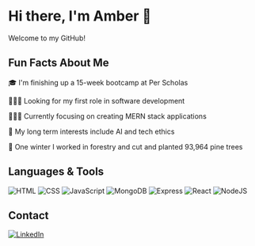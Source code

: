 # Hi there, I'm Amber 👋

<p>Welcome to my GitHub!</p>

## Fun Facts About Me
  🎓 I'm finishing up a 15-week bootcamp at Per Scholas

  👩🏻‍💻 Looking for my first role in software development

  👷🏻‍♀️ Currently focusing on creating MERN stack applications

  👀 My long term interests include AI and tech ethics

  🌲 One winter I worked in forestry and cut and planted 93,964 pine trees

## Languages & Tools

![HTML](https://img.shields.io/badge/HTML-239120?style=for-the-badge&logo=html5&logoColor=white)
![CSS](https://img.shields.io/badge/CSS-239120?&style=for-the-badge&logo=css3&logoColor=white)
![JavaScript](https://img.shields.io/badge/JavaScript-F7DF1E?style=for-the-badge&logo=javascript&logoColor=black)
![MongoDB](https://img.shields.io/badge/MongoDB-4EA94B?style=for-the-badge&logo=mongodb&logoColor=white)
![Express](https://img.shields.io/badge/Express.js-404D59?style=for-the-badge)
![React](https://img.shields.io/badge/React-20232A?style=for-the-badge&logo=react&logoColor=61DAFB)
![NodeJS](https://img.shields.io/badge/Node.js-43853D?style=for-the-badge&logo=node.js&logoColor=white)

## Contact

[![LinkedIn](https://img.shields.io/badge/LinkedIn-0077B5?style=for-the-badge&logo=linkedin&logoColor=white)](https://www.linkedin.com/in/amber-hunt-90b612263/)
